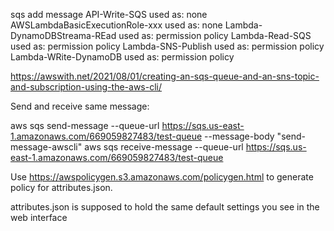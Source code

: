 sqs add message
API-Write-SQS used as: none
AWSLambdaBasicExecutionRole-xxx used as: none
Lambda-DynamoDBStreama-REad used as: permission policy
Lambda-Read-SQS used as: permission policy
Lambda-SNS-Publish used as: permission policy
Lambda-WRite-DynamoDB used as: permission policy

https://awswith.net/2021/08/01/creating-an-sqs-queue-and-an-sns-topic-and-subscription-using-the-aws-cli/

Send and receive same message:

aws sqs send-message --queue-url https://sqs.us-east-1.amazonaws.com/669059827483/test-queue --message-body "send-message-awscli"
aws sqs receive-message --queue-url https://sqs.us-east-1.amazonaws.com/669059827483/test-queue

Use https://awspolicygen.s3.amazonaws.com/policygen.html
to generate policy for attributes.json.

attributes.json is supposed to hold the same default settings you see in the
web interface
